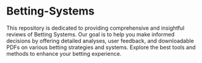 # Betting-Systems
This repository is dedicated to providing comprehensive and insightful reviews of Betting Systems. Our goal is to help you make informed decisions by offering detailed analyses, user feedback, and downloadable PDFs on various betting strategies and systems. Explore the best tools and methods to enhance your betting experience.
